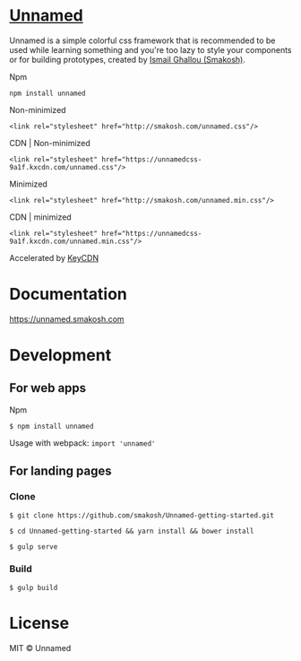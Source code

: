# [Unnamed](http://unnamed.smakosh.com)

Unnamed is a simple colorful css framework that is recommended to be used while learning something and you're too lazy to style your components or for building prototypes, created by [Ismail Ghallou (Smakosh)](https://twitter.com/smakosh).

Npm

`npm install unnamed`

Non-minimized

`<link rel="stylesheet" href="http://smakosh.com/unnamed.css"/>`

CDN | Non-minimized

`<link rel="stylesheet" href="https://unnamedcss-9a1f.kxcdn.com/unnamed.css"/>`

Minimized

`<link rel="stylesheet" href="http://smakosh.com/unnamed.min.css"/>`

CDN | minimized

`<link rel="stylesheet" href="https://unnamedcss-9a1f.kxcdn.com/unnamed.min.css"/>`

Accelerated by <a href="https://www.keycdn.com/?ref=unnamed-repo">KeyCDN</a>

# Documentation

https://unnamed.smakosh.com

# Development

## For web apps

Npm

`$ npm install unnamed`

Usage with webpack: `import 'unnamed'`

## For landing pages

<h3>Clone</h3>

`$ git clone https://github.com/smakosh/Unnamed-getting-started.git`

 `$ cd Unnamed-getting-started && yarn install && bower install`

 `$ gulp serve`

<h3>Build</h3>

`$ gulp build`

# License

MIT © Unnamed
